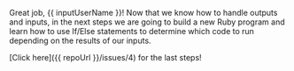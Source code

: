 Great job, {{ inputUserName }}! Now that we know how to handle outputs and inputs, in the next steps we are going to build a new Ruby program and learn how to use If/Else statements to determine which code to run depending on the results of our inputs.

[Click here]({{ repoUrl }}/issues/4) for the last steps!